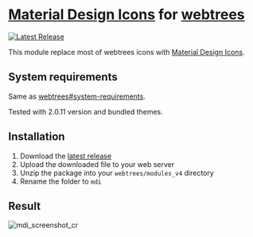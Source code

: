 # [Material Design Icons](https://materialdesignicons.com/) for [webtrees](https://www.webtrees.net/)

[![Latest Release](https://img.shields.io/github/release/UksusoFF/webtrees-mdi.svg)](https://github.com/UksusoFF/webtrees-mdi/releases/latest)

This module replace most of webtrees icons with [Material Design Icons](https://materialdesignicons.com/).

## System requirements
Same as [webtrees#system-requirements](https://github.com/fisharebest/webtrees#system-requirements).

Tested with 2.0.11 version and bundled themes.

## Installation
1. Download the [latest release](https://github.com/UksusoFF/webtrees-mdi/releases/latest)
1. Upload the downloaded file to your web server
1. Unzip the package into your `webtrees/modules_v4` directory
1. Rename the folder to `mdi`

## Result
![mdi_screenshot_cr](https://user-images.githubusercontent.com/1931442/72174304-da8d0a80-33f2-11ea-9fd4-9e42c3b727a3.png)

